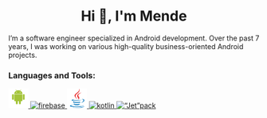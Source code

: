 <h1 align="center">Hi 👋, I'm Mende</h1>

<p align="left">
I’m a software engineer specialized in Android development. Over the
past 7 years, I was working on various high-quality business-oriented Android projects.
</p>

<h3 align="left">Languages and Tools:</h3>
<p align="left"> <a href="https://developer.android.com" target="_blank" rel="noreferrer"> <img src="https://raw.githubusercontent.com/devicons/devicon/master/icons/android/android-original-wordmark.svg" alt="android" width="40" height="40"/> </a> <a href="https://firebase.google.com/" target="_blank" rel="noreferrer"> <img src="https://www.vectorlogo.zone/logos/firebase/firebase-icon.svg" alt="firebase" width="40" height="40"/> </a> <a href="https://www.java.com" target="_blank" rel="noreferrer"> <img src="https://raw.githubusercontent.com/devicons/devicon/master/icons/java/java-original.svg" alt="java" width="40" height="40"/> </a> <a href="https://kotlinlang.org" target="_blank" rel="noreferrer"> <img src="https://www.vectorlogo.zone/logos/kotlinlang/kotlinlang-icon.svg" alt="kotlin" width="40" height="40"/> </a> <a href="https://developer.android.com/jetpack/compose" target="_blank" rel="noreferrer"> <img src="https://raw.githubusercontent.com/simple-icons/simple-icons/develop/icons/jetpackcompose.svg" alt=“Jet”pack Compose width="40" height="40"/> </a>  </p>

